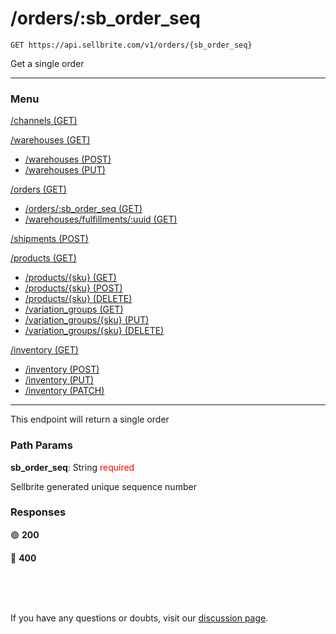 # /orders/:sb_order_seq

```
GET https://api.sellbrite.com/v1/orders/{sb_order_seq}
```

Get a single order

---

### Menu

[/channels (GET)](channels)

[/warehouses (GET)](warehouses)
  * [/warehouses (POST)](warehouses-post)
  * [/warehouses (PUT)](warehouses-put)

[/orders (GET)](orders)
  * [/orders/:sb_order_seq (GET)](orders-sb-order)
  * [/warehouses/fulfillments/:uuid (GET)](orders-fulfillments)

[/shipments (POST)](shipments)

[/products (GET)](products)
  * [/products/{sku} (GET)](products-sku-get)
  * [/products/{sku} (POST)](products-sku-post)
  * [/products/{sku} (DELETE)](products-sku-delete)
  * [/variation_groups (GET)](products-variation-groups)
  * [/variation_groups/{sku} (PUT)](products-variation-groups-put)
  * [/variation_groups/{sku} (DELETE)](products-variation-groups-delete)
  
[/inventory (GET)](inventory)
  * [/inventory (POST)](inventory-post)
  * [/inventory (PUT)](inventory-put)
  * [/inventory (PATCH)](inventory-patch)
  
---

This endpoint will return a single order

### Path Params

**sb_order_seq**: String <span style="color:red">required</span>

Sellbrite generated unique sequence number

### Responses

🟢 **200** 


🔴 **400** 

<br><br><br>

If you have any questions or doubts, visit our [discussion page](https://github.com/Sellbrite/Sellbrite-API/discussions).

